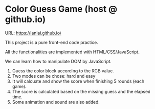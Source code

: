 # Color Guess Game (host @ github.io)

URL: 
https://ianlai.github.io/

This project is a pure front-end code practice. 

All the functionalities are implemented with HTML/CSS/JavaScript. 

We can learn how to manipulate DOM by JavaScript. 

1. Guess the color block according to the RGB value.
2. Two modes can be chose: hard and easy
3. It will calcuate and show the score when finishing 5 rounds (each game).
4. The score is calculated based on the missing guess and the elapsed time.
5. Some animation and sound are also added. 
